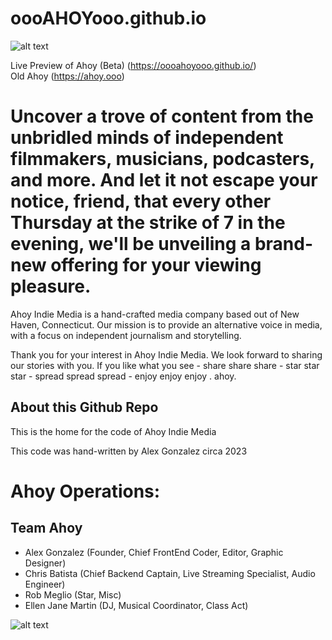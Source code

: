 # oooAHOYooo.github.io

![alt text](https://oooahoyooo.github.io/assets/u_ahoy23.png)

Live Preview of Ahoy (Beta) (https://oooahoyooo.github.io/)
<br>
Old Ahoy (https://ahoy.ooo)

# Uncover a trove of content from the unbridled minds of independent filmmakers, musicians, podcasters, and more. And let it not escape your notice, friend, that every other Thursday at the strike of 7 in the evening, we'll be unveiling a brand-new offering for your viewing pleasure.

Ahoy Indie Media is a hand-crafted media company based out of New Haven, Connecticut. Our mission is to provide an alternative voice in media, with a focus on independent journalism and storytelling.


Thank you for your interest in Ahoy Indie Media. 
We look forward to sharing our stories with you. If you like what you see - share share share - star star star - spread spread spread - enjoy enjoy enjoy . ahoy. 


## About this Github Repo

This is the home for the code of Ahoy Indie Media

This code was hand-written by Alex Gonzalez circa 2023


# Ahoy Operations:


## Team Ahoy
- Alex Gonzalez (Founder, Chief FrontEnd Coder, Editor, Graphic Designer)
- Chris Batista (Chief Backend Captain, Live Streaming Specialist, Audio Engineer)
- Rob Meglio (Star, Misc)
- Ellen Jane Martin (DJ, Musical Coordinator, Class Act)


![alt text](https://oooahoyooo.github.io/assets/u_ahoy23.png)

